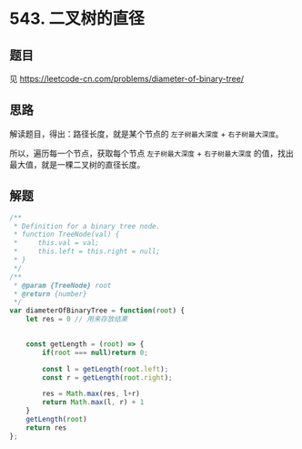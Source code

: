 # 543. 二叉树的直径

## 题目

见 https://leetcode-cn.com/problems/diameter-of-binary-tree/

## 思路

解读题目，得出：路径长度，就是某个节点的 `左子树最大深度` + `右子树最大深度`。

所以，遍历每一个节点，获取每个节点  `左子树最大深度` + `右子树最大深度` 的值，找出最大值，就是一棵二叉树的直径长度。



## 解题

```javascript
/**
 * Definition for a binary tree node.
 * function TreeNode(val) {
 *     this.val = val;
 *     this.left = this.right = null;
 * }
 */
/**
 * @param {TreeNode} root
 * @return {number}
 */
var diameterOfBinaryTree = function(root) {
    let res = 0 // 用来存放结果
    

    const getLength = (root) => {
        if(root === null)return 0;

        const l = getLength(root.left);
        const r = getLength(root.right);

        res = Math.max(res, l+r)
        return Math.max(l, r) + 1
    }
    getLength(root)
    return res 
};
```